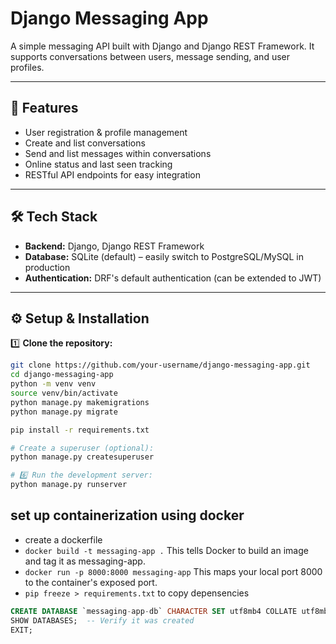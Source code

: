 # Django Messaging App

A simple messaging API built with Django and Django REST Framework. It supports conversations between users, message sending, and user profiles.

---

## 🚀 Features

- User registration & profile management
- Create and list conversations
- Send and list messages within conversations
- Online status and last seen tracking
- RESTful API endpoints for easy integration

---

## 🛠️ Tech Stack

- **Backend:** Django, Django REST Framework
- **Database:** SQLite (default) – easily switch to PostgreSQL/MySQL in production
- **Authentication:** DRF's default authentication (can be extended to JWT)

---

## ⚙️ Setup & Installation

1️⃣ **Clone the repository:**

```bash
git clone https://github.com/your-username/django-messaging-app.git
cd django-messaging-app
python -m venv venv
source venv/bin/activate
python manage.py makemigrations
python manage.py migrate

pip install -r requirements.txt

# Create a superuser (optional):
python manage.py createsuperuser

# 6️⃣ Run the development server:
python manage.py runserver
```

## set up containerization using docker

- create a dockerfile
- `docker build -t messaging-app .` This tells Docker to build an image and tag it as messaging-app.
- `docker run -p 8000:8000 messaging-app` This maps your local port 8000 to the container's exposed port.
- `pip freeze > requirements.txt` to copy depensencies


```sql
CREATE DATABASE `messaging-app-db` CHARACTER SET utf8mb4 COLLATE utf8mb4_unicode_ci;
SHOW DATABASES;  -- Verify it was created
EXIT;
```
